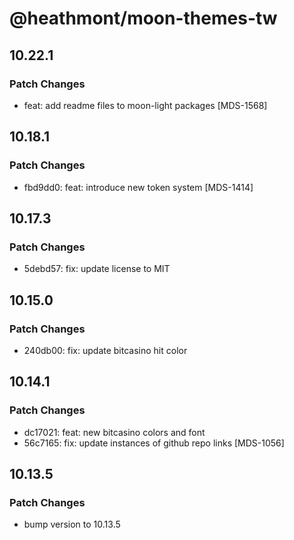 # @heathmont/moon-themes-tw

## 10.22.1

### Patch Changes

- feat: add readme files to moon-light packages [MDS-1568]

## 10.18.1

### Patch Changes

- fbd9dd0: feat: introduce new token system [MDS-1414]

## 10.17.3

### Patch Changes

- 5debd57: fix: update license to MIT

## 10.15.0

### Patch Changes

- 240db00: fix: update bitcasino hit color

## 10.14.1

### Patch Changes

- dc17021: feat: new bitcasino colors and font
- 56c7165: fix: update instances of github repo links [MDS-1056]

## 10.13.5

### Patch Changes

- bump version to 10.13.5
